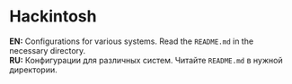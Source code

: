 # Hackintosh

**EN:** Configurations for various systems. Read the `README.md` in the necessary directory.  
**RU:** Конфигурации для различных систем. Читайте `README.md` в нужной директории.
